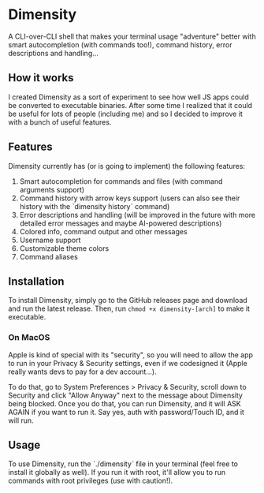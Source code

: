# Dimensity

A CLI-over-CLI shell that makes your terminal usage "adventure" better with smart autocompletion (with commands too!), command history, error descriptions and handling...

## How it works

I created Dimensity as a sort of experiment to see how well JS apps could be converted to executable binaries. After some time I realized that it could be useful for lots of people (including me) and so I decided to improve it with a bunch of useful features.

## Features

Dimensity currently has (or is going to implement) the following features:

1. Smart autocompletion for commands and files (with command arguments support)
2. Command history with arrow keys support (users can also see their history with the ˋdimensity historyˋ command)
3. Error descriptions and handling (will be improved in the future with more detailed error messages and maybe AI-powered descriptions)
4. Colored info, command output and other messages
5. Username support
6. Customizable theme colors
7. Command aliases

## Installation

To install Dimensity, simply go to the GitHub releases page and download and run the latest release. Then, run `chmod +x dimensity-[arch]` to make it executable.

### On MacOS

Apple is kind of special with its "security", so you will need to allow the app to run in your Privacy & Security settings, even if we codesigned it (Apple really wants devs to pay for a dev account...).

To do that, go to System Preferences > Privacy & Security, scroll down to Security and click "Allow Anyway" next to the message about Dimensity being blocked. Once you do that, you can run Dimensity, and it will ASK AGAIN if you want to run it. Say yes, auth with password/Touch ID, and it will run.

## Usage

To use Dimensity, run the ˋ./dimensityˋ file in your terminal (feel free to install it globally as well). If you run it with root, it'll allow you to run commands with root privileges (use with caution!).
